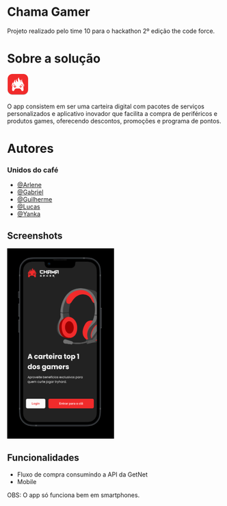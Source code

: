 
# Chama Gamer
<p>Projeto realizado pelo time 10 para o hackathon 2º edição the code force.</p>

# Sobre a solução
<img src="https://github.com/guilhermeevencio/chama-gamer-the-code-force/blob/main/public/logo.png" width="50" alt="logo">
<p>O app consistem em ser uma carteira digital com pacotes de serviços personalizados e aplicativo inovador que facilita a compra de periféricos e produtos games, oferecendo descontos, promoções e programa de pontos.</p>

# Autores
### Unidos do café
- [@Arlene](https://www.linkedin.com/mwlite/in/arlene-ferreira-gusmao)
- [@Gabriel](https://www.linkedin.com/in/gabriel-branco)
- [@Guilherme](https://www.linkedin.com/in/guilhermeevencio)
- [@Lucas](https://www.linkedin.com/in/lucasporta)
- [@Yanka](https://www.linkedin.com/in/yanka-lins-166097118)

## Screenshots
<img src="https://github.com/guilhermeevencio/chama-gamer-the-code-force/blob/main/public/app.png" width="250" alt="app">

## Funcionalidades
- Fluxo de compra consumindo a API da GetNet
- Mobile

OBS: O app só funciona bem em smartphones.
